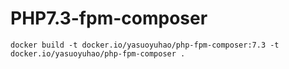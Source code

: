 # PHP7.3-fpm-composer

`docker build -t docker.io/yasuoyuhao/php-fpm-composer:7.3 -t docker.io/yasuoyuhao/php-fpm-composer .`
